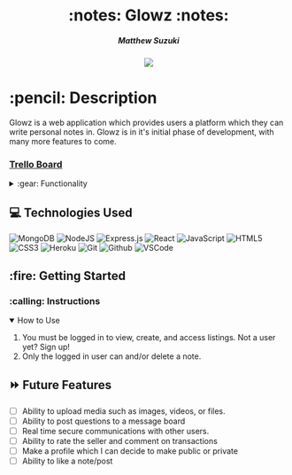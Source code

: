 <div align="center">
   <h1>:notes: Glowz :notes:</h1>
   <h5> Matthew Suzuki</h5>                             
   
<a href="https://www.linkedin.com/in/mattsuzuki/" target="_blank">
      <img src="https://img.shields.io/badge/-linkedin.com/in/user-blue?style=flat&``logo=Linkedin&logoColor=white">
</a>

</div>

<h1>:pencil: Description</h1>
<p>Glowz is a web application which provides users a platform which they can write personal notes in. Glowz is in it's initial phase of development, with many more features to come.  </p>

   <h3><a href="https://trello.com/b/OpwcI5sg/write-it-out">Trello Board</a></h3>

<details>
<summary> :gear: Functionality</summary>

| Description                          | Screenshot                |
| ------------------------------------ | ------------------------- |
| <h3 align="center">Landing Page</h3> | <img src="" width="700"/> |
| <h3 align="center">Sign Up Form</h3> | <img src="" width="700"/> |
| <h3 align="center">Login Page</h3>   | <img src="" width="700"/> |
| <h3 align="center">Notes Page</h3>   | <img src="" width="700"/> |
| <h3 align="center">Logout Page</h3>  | <img src="" width="700"/> |

</details>

## :computer: Technologies Used

![MongoDB](https://img.shields.io/badge/MongoDB-%234ea94b.svg?style=for-the-badge&logo=mongodb&logoColor=white)
![NodeJS](https://img.shields.io/badge/node.js-6DA55F?style=for-the-badge&logo=node.js&logoColor=white)
![Express.js](https://img.shields.io/badge/express.js-%23404d59.svg?style=for-the-badge&logo=express&logoColor=%2361DAFB)
![React](https://img.shields.io/badge/react-%2320232a.svg?style=for-the-badge&logo=react&logoColor=%2361DAFB)
![JavaScript](https://img.shields.io/badge/JavaScript-323330?style=for-the-badge&logo=javascript&logoColor=F7DF1E)
![HTML5](https://img.shields.io/badge/HTML5-E34F26?style=for-the-badge&logo=html5&logoColor=white)
![CSS3](https://img.shields.io/badge/CSS3-1572B6?style=for-the-badge&logo=css3&logoColor=white)
![Heroku](https://img.shields.io/badge/Heroku-430098?style=for-the-badge&logo=heroku&logoColor=white)
![Git](https://img.shields.io/badge/GIT-E44C30?style=for-the-badge&logo=git&logoColor=white)
![Github](https://img.shields.io/badge/GitHub-100000?style=for-the-badge&logo=github&logoColor=white)
![VSCode](https://img.shields.io/badge/Visual_Studio_Code-0078D4?style=for-the-badge&logo=visual%20studio%20code&logoColor=white)

<h2> :fire: Getting Started </h2>

<h3> :calling: Instructions </h3>
<details open>
<summary>How to Use</summary>
<ol>
<li>You must be logged in to view, create, and access listings. Not a user yet? Sign up!</li>
<li>Only the logged in user can and/or delete a note.</li>
</ol>
</details>

## :fast_forward: Future Features

- [ ] Ability to upload media such as images, videos, or files.
- [ ] Ability to post questions to a message board
- [ ] Real time secure communications with other users.
- [ ] Ability to rate the seller and comment on transactions
- [ ] Make a profile which I can decide to make public or private
- [ ] Ability to like a note/post
